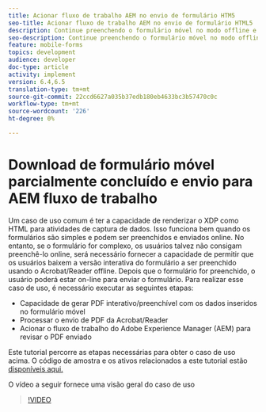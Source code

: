```yaml
---
title: Acionar fluxo de trabalho AEM no envio de formulário HTM5
seo-title: Acionar fluxo de trabalho AEM no envio de formulário HTML5
description: Continue preenchendo o formulário móvel no modo offline e envie o formulário móvel para acionar AEM fluxo de trabalho
seo-description: Continue preenchendo o formulário móvel no modo offline e envie o formulário móvel para acionar AEM fluxo de trabalho
feature: mobile-forms
topics: development
audience: developer
doc-type: article
activity: implement
version: 6.4,6.5
translation-type: tm+mt
source-git-commit: 22ccd6627a035b37edb180eb4633bc3b57470c0c
workflow-type: tm+mt
source-wordcount: '226'
ht-degree: 0%

---
```



# Download de formulário móvel parcialmente concluído e envio para AEM fluxo de trabalho

Um caso de uso comum é ter a capacidade de renderizar o XDP como HTML para atividades de captura de dados. Isso funciona bem quando os formulários são simples e podem ser preenchidos e enviados online. No entanto, se o formulário for complexo, os usuários talvez não consigam preenchê-lo online, será necessário fornecer a capacidade de permitir que os usuários baixem a versão interativa do formulário a ser preenchido usando o Acrobat/Reader offline. Depois que o formulário for preenchido, o usuário poderá estar on-line para enviar o formulário.
Para realizar esse caso de uso, é necessário executar as seguintes etapas:

* Capacidade de gerar PDF interativo/preenchível com os dados inseridos no formulário móvel
* Processar o envio de PDF da Acrobat/Reader
* Acionar o fluxo de trabalho do Adobe Experience Manager (AEM) para revisar o PDF enviado

Este tutorial percorre as etapas necessárias para obter o caso de uso acima. O código de amostra e os ativos relacionados a este tutorial estão [disponíveis aqui.](part-four.md)

O vídeo a seguir fornece uma visão geral do caso de uso

>[!VIDEO](https://video.tv.adobe.com/v/29677?quality=9&learn=on)

